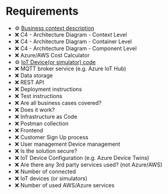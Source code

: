 # Requirements

- ⚙️ [Business context description](https://github.com/Fesyss/Final-Project-IoT-and-Cloud-Computing/blob/main/README.md)
- ❌ C4 - Architecture Diagram - Context Level
- ❌ C4 - Architecture Diagram - Container Level
- ❌ C4 - Architecture Diagram - Component Level
- ❌ Azure/AWS Cost Calculator
- ⚙️ [IoT Device(or simulator) code](https://github.com/Fesyss/Final-Project-IoT-and-Cloud-Computing/blob/main/scripts/simulate_device.py)
- ❌ MQTT broker service (e.g. Azure IoT Hub)
- ❌ Data storage
- ❌ REST API
- ❌ Deployment instructions
- ❌ Test instructions
- ❌ Are all business cases covered?
- ❌ Does it work?
- ❌ Infrastructure as Code
- ❌ Postman collection
- ❌ Frontend
- ❌ Customer Sign Up process
- ❌ User management Device management
- ❌ Is the solution secure?
- ❌ IoT Device Configuration (e.g. Azure Device Twins)
- ❌ Are there any 3rd party services used? (not Azure/AWS)
- ❌ Number of connected
- ❌ IoT devices (or simulators)
- ❌ Number of used AWS/Azure services
